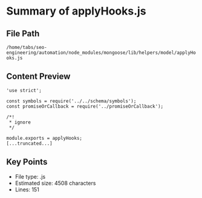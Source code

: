# Summary of applyHooks.js
  
## File Path
`/home/tabs/seo-engineering/automation/node_modules/mongoose/lib/helpers/model/applyHooks.js`

## Content Preview
```
'use strict';

const symbols = require('../../schema/symbols');
const promiseOrCallback = require('../promiseOrCallback');

/*!
 * ignore
 */

module.exports = applyHooks;
[...truncated...]
```

## Key Points
- File type: .js
- Estimated size: 4508 characters
- Lines: 151
